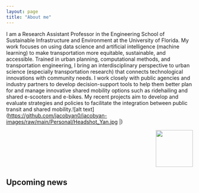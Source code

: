 ```yaml
---
layout: page
title: "About me"
---
```

  
I am a Research Assistant Professor in the Engineering School of Sustainable Infrastructure and Environment at the University of Florida. My work focuses on using data science and artificial intelligence (machine learning) to make transportation more equitable, sustainable, and accessible. Trained in urban planning, computational methods, and transportation engineering, I bring an interdisciplinary perspective to urban science (especially transportation research) that connects technological innovations with community needs. I work closely with public agencies and industry partners to develop decision-support tools to help them better plan for and manage innovative shared mobility options such as ridehailing and shared e-scooters and e-bikes. My recent projects aim to develop and evaluate strategies and policies to facilitate the integration between public transit and shared mobility.![alt text](https://github.com/jacobyan0/jacobyan-images/raw/main/Personal/Headshot_Yan.jpg |)

<p align="right">
   <img width="100" height="100" src="https://github.com/jacobyan0/jacobyan-images/raw/main/Personal/Headshot_Yan.jpg">
</p>

## Upcoming news
